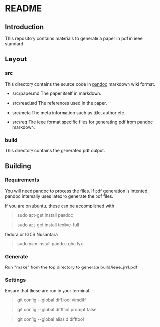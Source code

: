 # README

## Introduction

This repository contains materials to generate a paper in pdf in ieee standard.

## Layout

### src

This directory contains the source code in [pandoc](http://johnmacfarlane.net/pandoc/) markdown wiki format.

- src/paper.md
  The paper itself in markdown.

- src/read.md
  The references used in the paper.

- src/meta
  The meta information such as title, author etc.

- src/req
  The ieee format specific files for generating pdf from pandoc markdown.

### build

This directory contains the generated pdf output.

## Building


### Requirements

You will need pandoc to process the files.
If pdf generation is intented, pandoc internally uses latex to generate the pdf files.

If you are on ubuntu, these can be accomplished with

> sudo apt-get install pandoc

> sudo apt-get install texlive-full

fedora or IGOS Nusantara

> sudo yum install pandoc ghc lyx

### Generate

Run "make" from the top directory to generate build/ieee_jrnl.pdf


### Settings

Ensure that these are run in your terminal.

> git config --global diff.tool vimdiff

> git config --global difftool.prompt false

> git config --global alias.d difftool

